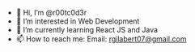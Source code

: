 - 👋 Hi, I’m @r00tc0d3r
- 👀 I’m interested in Web Development
- 🌱 I’m currently learning React JS and Java
- 📫 How to reach me:
  Email: rgilabert07@gmail.com

<!---
r00tc0d3r/r00tc0d3r is a ✨ special ✨ repository because its `README.md` (this file) appears on your GitHub profile.
You can click the Preview link to take a look at your changes.
--->
